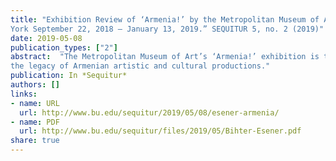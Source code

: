 ```yaml
---
title: "Exhibition Review of ‘Armenia!’ by the Metropolitan Museum of Art, New
York September 22, 2018 – January 13, 2019.” SEQUITUR 5, no. 2 (2019)"
date: 2019-05-08
publication_types: ["2"]
abstract:  "The Metropolitan Museum of Art’s ‘Armenia!’ exhibition is the first significant attempt in the United States to explore
the legacy of Armenian artistic and cultural productions."
publication: In *Sequitur*
authors: []
links:
- name: URL
  url: http://www.bu.edu/sequitur/2019/05/08/esener-armenia/
- name: PDF
  url: http://www.bu.edu/sequitur/files/2019/05/Bihter-Esener.pdf
share: true
---
```

